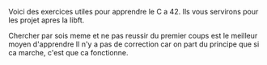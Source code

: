 Voici des exercices utiles pour apprendre le C a 42.
Ils vous servirons pour les projet apres la libft.

Chercher par sois meme et ne pas reussir du premier coups est le meilleur moyen d'apprendre
Il n'y a pas de correction car on part du principe que si ca marche, c'est que ca fonctionne.
